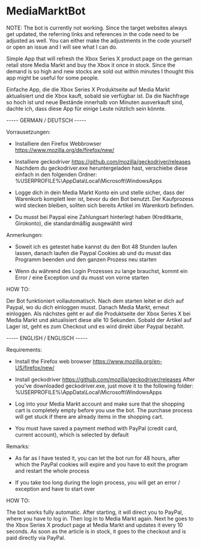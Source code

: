 # MediaMarktBot

NOTE: The bot is currently not working. Since the target websites always get updated, the referring links and references in the code need to be adjusted as well. You can either make the adjustments in the code yourself or open an issue and I will see what I can do.

Simple App that will refresh the Xbox Series X product page on the german retail store Media Markt and buy the Xbox it once in stock.
Since the demand is so high and new stocks are sold out within minutes I thought this app might be useful for some people.

Einfache App, die die Xbox Series X Produktseite auf Media Markt aktualisiert und die Xbox kauft, sobald sie verfügbar ist.
Da die Nachfrage so hoch ist und neue Bestände innerhalb von Minuten ausverkauft sind, dachte ich, dass diese App für einige Leute nützlich sein könnte.



----- GERMAN / DEUTSCH -----

Vorrausetzungen:

- Installiere den Firefox Webbrowser 
https://www.mozilla.org/de/firefox/new/

- Installiere geckodriver
https://github.com/mozilla/geckodriver/releases
Nachdem du geckodriver.exe heruntergeladen hast, verschiebe diese einfach in den folgenden Ordner:
%USERPROFILE%\AppData\Local\Microsoft\WindowsApps

- Logge dich in dein Media Markt Konto ein und stelle sicher, dass der Warenkorb komplett leer ist, bevor du den Bot benutzt.
Der Kaufprozess wird stecken bleiben, sollten sich bereits Artikel im Warenkorb befinden.

- Du musst bei Paypal eine Zahlungsart hinterlegt haben (Kreditkarte, Girokonto), die standardmäßig ausgewählt wird


Anmerkungen:

- Soweit ich es getestet habe kannst du den Bot 48 Stunden laufen lassen, danach laufen die Paypal Cookies ab und du musst das Programm beenden und den ganzen Prozess neu starten

- Wenn du während des Login Prozesses zu lange brauchst, kommt ein Error / eine Exception und du musst von vorne starten


HOW TO:

Der Bot funktioniert vollautomatisch. Nach dem starten leitet er dich auf Paypal, wo du dich einloggen musst.
Danach Media Markt, erneut einloggen. Als nächstes geht er auf die Produktseite der Xbox Series X bei Media Markt und aktualisiert diese alle 10 Sekunden.
Sobald der Artikel auf Lager ist, geht es zum Checkout und es wird direkt über Paypal bezahlt.



----- ENGLISH / ENGLISCH -----

Requirements:

- Install the Firefox web browser
https://www.mozilla.org/en-US/firefox/new/

- Install geckodriver
https://github.com/mozilla/geckodriver/releases
After you've downloaded geckodriver.exe, just move it to the following folder:
%USERPROFILE%\AppData\Local\Microsoft\WindowsApps

- Log into your Media Markt account and make sure that the shopping cart is completely empty before you use the bot.
The purchase process will get stuck if there are already items in the shopping cart.

- You must have saved a payment method with PayPal (credit card, current account), which is selected by default


Remarks:

- As far as I have tested it, you can let the bot run for 48 hours, after which the PayPal cookies will expire and you have to exit the program and restart the whole process

- If you take too long during the login process, you will get an error / exception and have to start over


HOW TO:

The bot works fully automatic. After starting, it will direct you to PayPal, where you have to log in.
Then log in to Media Markt again. Next he goes to the Xbox Series X product page at Media Markt and updates it every 10 seconds.
As soon as the article is in stock, it goes to the checkout and is paid directly via PayPal.
